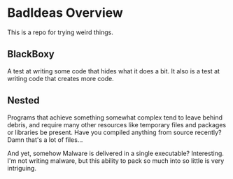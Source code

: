 # BadIdeas Overview
This is a repo for trying weird things. 

## BlackBoxy
A test at writing some code that hides what it does a bit. It also is a test at
writing code that creates more code.

## Nested 
Programs that achieve something somewhat complex tend to leave behind debris, and
require many other resources like temporary files and packages or libraries be present. Have you compiled anything from source recently? Damn that's a lot of files... 

And yet, somehow Malware is delivered in a single executable? Interesting. I'm not writing malware, but this ability to pack so much into so little is very intriguing.
